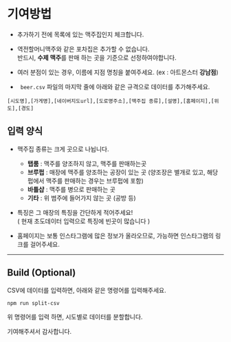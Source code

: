 # 기여방법

- 추가하기 전에 목록에 있는 맥주집인지 체크합니다.
- 역전할머니맥주와 같은 포차집은 추가할 수 없습니다.  
  반드시, **수제 맥주**를 판매 하는 곳을 기준으로 선정하여야합니다.

- 여러 분점이 있는 경우, 이름에 지점 명칭을 붙여주세요. (ex : 아트몬스터 **강남점**)

- ` beer.csv` 파일의 마지막 줄에 아래와 같은 규격으로 데이터를 추가해주세요.

```
[시도명],[가게명],[네이버지도url],[도로명주소],[맥주집 종류],[설명],[홈페이지],[위도],[경도]
```

## 입력 양식

- 맥주집 종류는 크게 곳으로 나뉩니다.
  - **탭룸** : 맥주를 양조하지 않고, 맥주를 판매하는곳
  - **브루펍** : 매장에 맥주를 양조하는 공장이 있는 곳
    (양조장은 별개로 있고, 해당 펍에서 맥주를 판매하는 경우는 브루펍에 포함)
  - **바틀샵** : 맥주를 병으로 판매하는 곳
  - **기타** : 위 범주에 들어가지 않는 곳 (공방 등)
- 특징은 그 매장의 특징을 간단하게 적어주세요!  
  ( 현재 초도데이터 입력으로 특징에 빈곳이 많습니다 )

- 홈페이지는 보통 인스타그램에 많은 정보가 올라오므로, 가능하면 인스타그램의 링크를 걸어주세요.

---

## Build (Optional)

CSV에 데이터를 입력하면, 아래와 같은 명령어를 입력해주세요.

```
npm run split-csv
```

위 명령어를 입력 하면, 시도별로 데이터를 분할합니다.

기여해주셔서 감사합니다.
